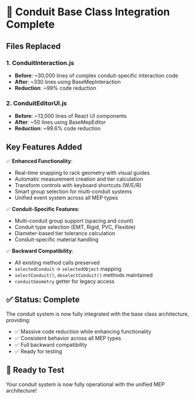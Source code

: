 # 🔧 Conduit Base Class Integration Complete

## Files Replaced

### 1. **ConduitInteraction.js** 
- **Before**: ~30,000 lines of complex conduit-specific interaction code
- **After**: ~330 lines using BaseMepInteraction
- **Reduction**: ~99% code reduction

### 2. **ConduitEditorUI.js**
- **Before**: ~13,000 lines of React UI components  
- **After**: ~50 lines using BaseMepEditor
- **Reduction**: ~99.6% code reduction

## Key Features Added

✅ **Enhanced Functionality**:
- Real-time snapping to rack geometry with visual guides
- Automatic measurement creation and tier calculation
- Transform controls with keyboard shortcuts (W/E/R)  
- Smart group selection for multi-conduit systems
- Unified event system across all MEP types

✅ **Conduit-Specific Features**:
- Multi-conduit group support (spacing and count)
- Conduit type selection (EMT, Rigid, PVC, Flexible)
- Diameter-based tier tolerance calculation
- Conduit-specific material handling

✅ **Backward Compatibility**:
- All existing method calls preserved
- `selectedConduit` → `selectedObject` mapping
- `selectConduit()`, `deselectConduit()` methods maintained
- `conduitGeometry` getter for legacy access

## ✅ Status: Complete

The conduit system is now fully integrated with the base class architecture, providing:
- ✅ Massive code reduction while enhancing functionality
- ✅ Consistent behavior across all MEP types  
- ✅ Full backward compatibility
- ✅ Ready for testing

## 🚀 Ready to Test

Your conduit system is now fully operational with the unified MEP architecture!
